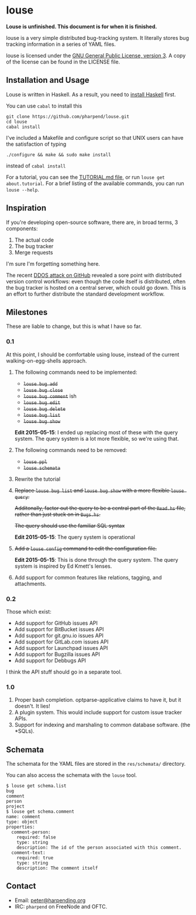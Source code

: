# louse

**Louse is unfinished. This document is for when it is finished.**

louse is a very simple distributed bug-tracking system. It literally
stores bug tracking information in a series of YAML files.

louse is licensed under the
[GNU General Public License, version 3](https://gnu.org/licenses/gpl). A
copy of the license can be found in the LICENSE file.

## Installation and Usage

Louse is written in Haskell. As a result, you need to [install
Haskell](https://github.com/bitemyapp/learnhaskell/blob/master/install.md)
first.

You can use `cabal` to install this

    git clone https://github.com/pharpend/louse.git
    cd louse
    cabal install

I've included a Makefile and configure script so that UNIX users can
have the satisfaction of typing

    ./configure && make && sudo make install

instead of `cabal install`

For a tutorial, you can see the [TUTORIAL.md file](TUTORIAL.md), or run
`louse get about.tutorial`. For a brief listing of the available
commands, you can run `louse --help`.

## Inspiration

If you're developing open-source software, there are, in broad terms, 3
components:

1. The actual code
2. The bug tracker
3. Merge requests

I'm sure I'm forgetting something here.

The recent
[DDOS attack on GitHub](https://github.com/blog/1981-large-scale-ddos-attack-on-github-com)
revealed a sore point with distributed version control workflows: even
though the code itself is distributed, often the bug tracker is hosted
on a central server, which could go down. This is an effort to further
distribute the standard development workflow.

## Milestones

These are liable to change, but this is what I have so far.

### 0.1

At this point, I should be comfortable using louse, instead of the
current walking-on-egg-shells approach.

1.  The following commands need to be implemented:
    
    * ~~`louse bug add`~~
    * ~~`louse bug close`~~
    * ~~`louse bug comment`~~ ish
    * ~~`louse bug edit`~~
    * ~~`louse bug delete`~~
    * ~~`louse bug list`~~
    * ~~`louse bug show`~~

    **Edit 2015-05-15**: I ended up replacing most of these with the
    query system.  The query system is a lot more flexible, so we're
    using that.

2. The following commands need to be removed:
   
   * ~~`louse ppl`~~
   * ~~`louse schemata`~~

3. Rewrite the tutorial

4.  ~~Replace `louse bug list` and `louse bug show` with a more flexible
    `louse query`.~~

    ~~Additonally, factor out the query to be a central part of the
    `Read.hs` file, rather than just stuck on in `Bugs.hs`.~~

    ~~The query should use the familiar SQL syntax~~

    **Edit 2015-05-15**: The query system is operational

5.  ~~Add a `louse config` command to edit the configuration file.~~

    **Edit 2015-05-15**: This is done through the query system. The
    query system is inspired by Ed Kmett's lenses.

6.  Add support for common features like relations, tagging, and
    attachments.

### 0.2

Those which exist:

* Add support for GitHub issues API
* Add support for BitBucket issues API
* Add support for git.gnu.io issues API
* Add support for GitLab.com issues API
* Add support for Launchpad issues API
* Add support for Bugzilla issues API
* Add support for Debbugs API

I think the API stuff should go in a separate tool.

### 1.0

1.  Proper bash completion. optparse-applicative claims to have it, but it
    doesn't. It lies!
2.  A plugin system. This would include support for custom issue tracker
    APIs.
3.  Support for indexing and marshaling to common database
    software. (the *SQLs).

## Schemata

The schemata for the YAML files are stored in the `res/schemata/`
directory.

You can also access the schemata with the `louse` tool.

    $ louse get schema.list
    bug
    comment
    person
    project
    $ louse get schema.comment
    name: comment
    type: object
    properties:
      comment-person:
        required: false
        type: string
        description: The id of the person associated with this comment.
      comment-text:
        required: true
        type: string
        description: The comment itself

## Contact

* Email: <peter@harpending.org>
* IRC: `pharpend` on FreeNode and OFTC.
